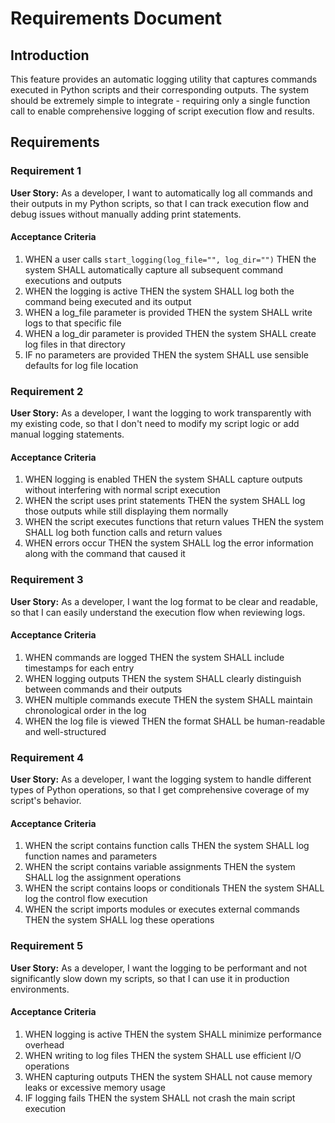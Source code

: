 # Requirements Document

## Introduction

This feature provides an automatic logging utility that captures commands executed in Python scripts and their corresponding outputs. The system should be extremely simple to integrate - requiring only a single function call to enable comprehensive logging of script execution flow and results.

## Requirements

### Requirement 1

**User Story:** As a developer, I want to automatically log all commands and their outputs in my Python scripts, so that I can track execution flow and debug issues without manually adding print statements.

#### Acceptance Criteria

1. WHEN a user calls `start_logging(log_file="", log_dir="")` THEN the system SHALL automatically capture all subsequent command executions and outputs
2. WHEN the logging is active THEN the system SHALL log both the command being executed and its output
3. WHEN a log_file parameter is provided THEN the system SHALL write logs to that specific file
4. WHEN a log_dir parameter is provided THEN the system SHALL create log files in that directory
5. IF no parameters are provided THEN the system SHALL use sensible defaults for log file location

### Requirement 2

**User Story:** As a developer, I want the logging to work transparently with my existing code, so that I don't need to modify my script logic or add manual logging statements.

#### Acceptance Criteria

1. WHEN logging is enabled THEN the system SHALL capture outputs without interfering with normal script execution
2. WHEN the script uses print statements THEN the system SHALL log those outputs while still displaying them normally
3. WHEN the script executes functions that return values THEN the system SHALL log both function calls and return values
4. WHEN errors occur THEN the system SHALL log the error information along with the command that caused it

### Requirement 3

**User Story:** As a developer, I want the log format to be clear and readable, so that I can easily understand the execution flow when reviewing logs.

#### Acceptance Criteria

1. WHEN commands are logged THEN the system SHALL include timestamps for each entry
2. WHEN logging outputs THEN the system SHALL clearly distinguish between commands and their outputs
3. WHEN multiple commands execute THEN the system SHALL maintain chronological order in the log
4. WHEN the log file is viewed THEN the format SHALL be human-readable and well-structured

### Requirement 4

**User Story:** As a developer, I want the logging system to handle different types of Python operations, so that I get comprehensive coverage of my script's behavior.

#### Acceptance Criteria

1. WHEN the script contains function calls THEN the system SHALL log function names and parameters
2. WHEN the script contains variable assignments THEN the system SHALL log the assignment operations
3. WHEN the script contains loops or conditionals THEN the system SHALL log the control flow execution
4. WHEN the script imports modules or executes external commands THEN the system SHALL log these operations

### Requirement 5

**User Story:** As a developer, I want the logging to be performant and not significantly slow down my scripts, so that I can use it in production environments.

#### Acceptance Criteria

1. WHEN logging is active THEN the system SHALL minimize performance overhead
2. WHEN writing to log files THEN the system SHALL use efficient I/O operations
3. WHEN capturing outputs THEN the system SHALL not cause memory leaks or excessive memory usage
4. IF logging fails THEN the system SHALL not crash the main script execution